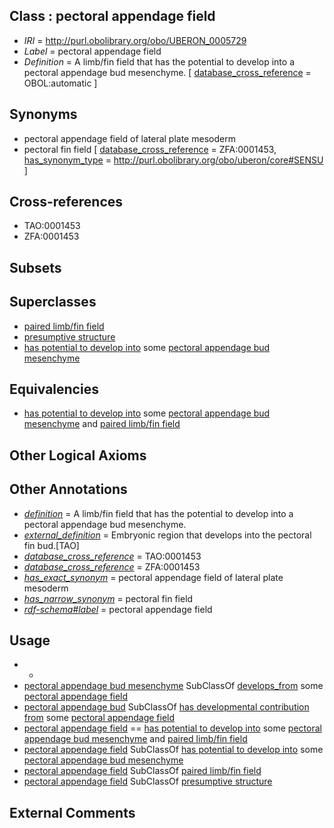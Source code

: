 
## Class : pectoral appendage field

 * *IRI* = http://purl.obolibrary.org/obo/UBERON_0005729
 * *Label* = pectoral appendage field
 * *Definition* = A limb/fin field that has the potential to develop into a pectoral appendage bud mesenchyme. [ [database_cross_reference](../../ef/oboInOwl#hasDbXref.md) = OBOL:automatic ]

## Synonyms

 * pectoral appendage field of lateral plate mesoderm
 * pectoral fin field [ [database_cross_reference](../../ef/oboInOwl#hasDbXref.md) = ZFA:0001453, [has_synonym_type](../../pe/oboInOwl#hasSynonymType.md) = http://purl.obolibrary.org/obo/uberon/core#SENSU ]

## Cross-references

 * TAO:0001453
 * ZFA:0001453

## Subsets


## Superclasses

 * [paired limb/fin field](../../UBERON/32/UBERON_0005732.md)
 * [presumptive structure](../../UBERON/98/UBERON_0006598.md)
 * [has potential to develop into](../../RO/87/RO_0002387.md) some [pectoral appendage bud mesenchyme](../../UBERON/13/UBERON_0003413.md)

## Equivalencies

 * [has potential to develop into](../../RO/87/RO_0002387.md) some [pectoral appendage bud mesenchyme](../../UBERON/13/UBERON_0003413.md) and [paired limb/fin field](../../UBERON/32/UBERON_0005732.md)

## Other Logical Axioms


## Other Annotations

 * *[definition](../../IAO/15/IAO_0000115.md)* = A limb/fin field that has the potential to develop into a pectoral appendage bud mesenchyme.
 * *[external_definition](../../UBPROP/01/UBPROP_0000001.md)* = Embryonic region that develops into the pectoral fin bud.[TAO]
 * *[database_cross_reference](../../ef/oboInOwl#hasDbXref.md)* = TAO:0001453
 * *[database_cross_reference](../../ef/oboInOwl#hasDbXref.md)* = ZFA:0001453
 * *[has_exact_synonym](../../ym/oboInOwl#hasExactSynonym.md)* = pectoral appendage field of lateral plate mesoderm
 * *[has_narrow_synonym](../../ym/oboInOwl#hasNarrowSynonym.md)* = pectoral fin field
 * *[rdf-schema#label](../../el/rdf-schema#label.md)* = pectoral appendage field

## Usage

 * -
 * [pectoral appendage bud mesenchyme](../../UBERON/13/UBERON_0003413.md) SubClassOf [develops_from](../../RO/02/RO_0002202.md) some [pectoral appendage field](../../UBERON/29/UBERON_0005729.md)
 * [pectoral appendage bud](../../UBERON/19/UBERON_0005419.md) SubClassOf [has developmental contribution from](../../RO/54/RO_0002254.md) some [pectoral appendage field](../../UBERON/29/UBERON_0005729.md)
 * [pectoral appendage field](../../UBERON/29/UBERON_0005729.md) == [has potential to develop into](../../RO/87/RO_0002387.md) some [pectoral appendage bud mesenchyme](../../UBERON/13/UBERON_0003413.md) and [paired limb/fin field](../../UBERON/32/UBERON_0005732.md)
 * [pectoral appendage field](../../UBERON/29/UBERON_0005729.md) SubClassOf [has potential to develop into](../../RO/87/RO_0002387.md) some [pectoral appendage bud mesenchyme](../../UBERON/13/UBERON_0003413.md)
 * [pectoral appendage field](../../UBERON/29/UBERON_0005729.md) SubClassOf [paired limb/fin field](../../UBERON/32/UBERON_0005732.md)
 * [pectoral appendage field](../../UBERON/29/UBERON_0005729.md) SubClassOf [presumptive structure](../../UBERON/98/UBERON_0006598.md)

## External Comments

